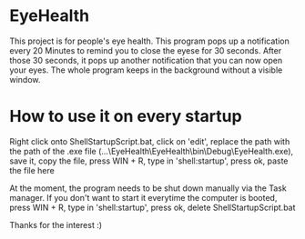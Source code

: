 # EyeHealth
This project is for people's eye health. This program pops up a notification every 20 Minutes to remind you to close the eyese for 30 seconds. After those 30 seconds, it pops up another notification that you can now open your eyes. The whole program keeps in the background without a visible window.
# How to use it on every startup
Right click onto ShellStartupScript.bat, 
click on 'edit', 
replace the path with the path of the .exe file (...\EyeHealth\EyeHealth\bin\Debug\EyeHealth.exe), 
save it, copy the file, 
press WIN + R, type in 'shell:startup', press ok, 
paste the file here

At the moment, the program needs to be shut down manually via the Task manager.
If you don't want to start it everytime the computer is booted, press WIN + R, type in 'shell:startup', press ok, delete ShellStartupScript.bat

Thanks for the interest :)
